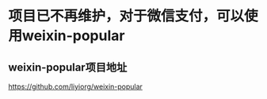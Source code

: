 
# 项目已不再维护，对于微信支付，可以使用weixin-popular

## weixin-popular项目地址
https://github.com/liyiorg/weixin-popular

